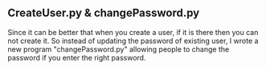 ## CreateUser.py & changePassword.py
Since it can be better that when you create a user, if it is there then you can not create it.
So instead of updating the password of existing user, I wrote a new program "changePassword.py"
allowing people to change the password if you enter the right password.
